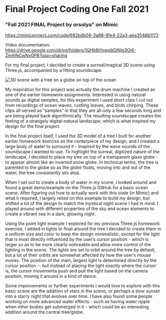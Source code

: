 # Final Project Coding One Fall 2021


### "Fall 2021 FINAL Project by orsolya" on Mimic
https://mimicproject.com/code/692bdb58-3a88-9fe4-22a3-aea3548b1172

Video documentation: https://drive.google.com/drive/folders/1QHb8t1nwpbGjNig3Gi6-ZmihNCwNy0PB?usp=sharing


For my final project, I decided to create a surreal/magical 3D scene using Three.js, accompanied by a fitting soundscape. 

![3D scene with a tree on a globe on top of the ocean](https://github.com/orsolyasz/CodingOne-Fall-2021/blob/main/Week%2009-10%20Final%20Project/FinalProject.png)

My inspiration for this project was actually the drum machine I created as one of the earlier homework assignments. Interested in using natural sounds as digital samples, for this experiment I used short clips I cut out from recordings of ocean waves, rustling leaves, and birds chirping. These clips all served as “samples” in that they are all only a few seconds long and are being played back algorithmically. The resulting soundscape creates the feeling of a strangely digital-natural landscape, which is what inspired my design for the final project.

In the final project itself, I used the 3D model of a tree I built for another earlier homework exercise as the centerpiece of my design, and I created a large body of water to surround it - inspired by the wave sounds of the soundscape I wanted to use. To highlight the surreal, digitized nature of the landscape, I decided to place my tree on top of a transparent glass globe - to appear almost like an inverted snow globe. In technical terms, the tree is parented to the globe so as the globe floats, moving into and out of the water, the tree consistently sits atop.

When I set out to create a body of water in my scene, I looked around and found a great demo/example on the Three.js GitHub for a basic ocean scene. After figuring out how to actually work with this code (in Mimic) and what it required, I largely relied on this example to build my design, but shifted a lot of the design to match the mystical night scene I had in mind. I played around with different properties of the sky and ocean elements to create a vibrant sea in a dark, glowing night.

Using the point light example I explored for my previous Three.js homework exercise, I added in lights to float around the tree I decided to create them in  a uniform size and color to keep the design minimalistic, except for the light that is most directly influenced by the user’s cursor position - which is larger so as to be more clearly noticeable and allow more control of the lighting in the scene. The lights are set to orbit around the tree by default, but a lot of their orbits are somewhat affected by how the user’s mouse moves. The position of the main, largest light is determined directly by the cursor position -- but instead of placing the light exactly where the cursor is, the cursor movements push and pull the light based on the camera position, moving it around in a kind of dance.

Some improvements or further experiments I would love to explore with this basic scene are the addition of stars in the scene, or perhaps a slow sunset into a starry night that evolves over time. I have also found some people working on more advanced water effects - such as having water ripple when other bodies get submerged in it - which could be an interesting addition around the central tree/globe.
